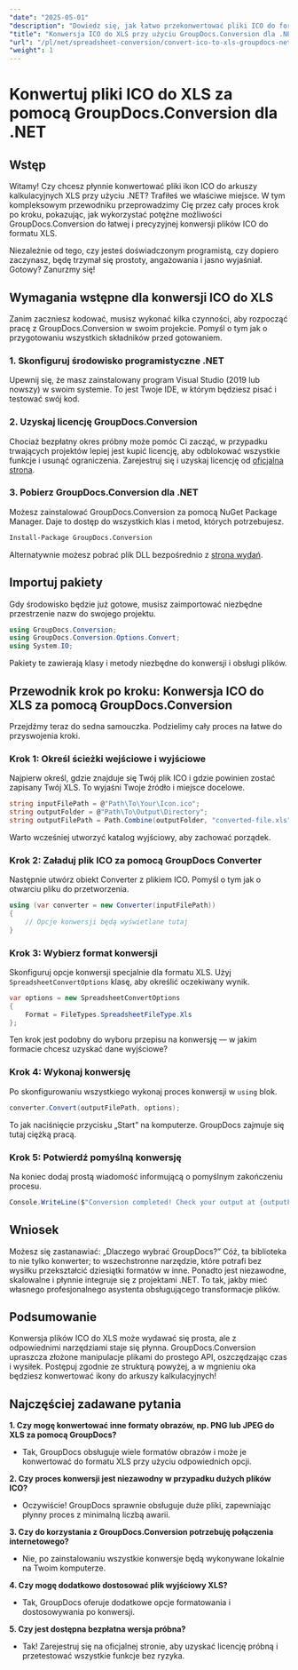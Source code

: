 ```yaml
---
"date": "2025-05-01"
"description": "Dowiedz się, jak łatwo przekonwertować pliki ICO do formatu XLS za pomocą GroupDocs.Conversion dla .NET. Postępuj zgodnie z tym przewodnikiem krok po kroku, aby bezproblemowo przekonwertować pliki w swoich projektach C#."
"title": "Konwersja ICO do XLS przy użyciu GroupDocs.Conversion dla .NET&#58; Przewodnik krok po kroku"
"url": "/pl/net/spreadsheet-conversion/convert-ico-to-xls-groupdocs-net/"
"weight": 1
---
```


# Konwertuj pliki ICO do XLS za pomocą GroupDocs.Conversion dla .NET

## Wstęp

Witamy! Czy chcesz płynnie konwertować pliki ikon ICO do arkuszy kalkulacyjnych XLS przy użyciu .NET? Trafiłeś we właściwe miejsce. W tym kompleksowym przewodniku przeprowadzimy Cię przez cały proces krok po kroku, pokazując, jak wykorzystać potężne możliwości GroupDocs.Conversion do łatwej i precyzyjnej konwersji plików ICO do formatu XLS.

Niezależnie od tego, czy jesteś doświadczonym programistą, czy dopiero zaczynasz, będę trzymał się prostoty, angażowania i jasno wyjaśniał. Gotowy? Zanurzmy się!


## Wymagania wstępne dla konwersji ICO do XLS

Zanim zaczniesz kodować, musisz wykonać kilka czynności, aby rozpocząć pracę z GroupDocs.Conversion w swoim projekcie. Pomyśl o tym jak o przygotowaniu wszystkich składników przed gotowaniem.

### 1. Skonfiguruj środowisko programistyczne .NET

Upewnij się, że masz zainstalowany program Visual Studio (2019 lub nowszy) w swoim systemie. To jest Twoje IDE, w którym będziesz pisać i testować swój kod.

### 2. Uzyskaj licencję GroupDocs.Conversion

Chociaż bezpłatny okres próbny może pomóc Ci zacząć, w przypadku trwających projektów lepiej jest kupić licencję, aby odblokować wszystkie funkcje i usunąć ograniczenia. Zarejestruj się i uzyskaj licencję od [oficjalna strona](https://purchase.groupdocs.com/buy).

### 3. Pobierz GroupDocs.Conversion dla .NET

Możesz zainstalować GroupDocs.Conversion za pomocą NuGet Package Manager. Daje to dostęp do wszystkich klas i metod, których potrzebujesz. 

```bash
Install-Package GroupDocs.Conversion
```
Alternatywnie możesz pobrać plik DLL bezpośrednio z [strona wydań](https://releases.groupdocs.com/conversion/net/).


## Importuj pakiety

Gdy środowisko będzie już gotowe, musisz zaimportować niezbędne przestrzenie nazw do swojego projektu.

```csharp
using GroupDocs.Conversion;
using GroupDocs.Conversion.Options.Convert;
using System.IO;
```

Pakiety te zawierają klasy i metody niezbędne do konwersji i obsługi plików.


## Przewodnik krok po kroku: Konwersja ICO do XLS za pomocą GroupDocs.Conversion

Przejdźmy teraz do sedna samouczka. Podzielimy cały proces na łatwe do przyswojenia kroki.

### Krok 1: Określ ścieżki wejściowe i wyjściowe

Najpierw określ, gdzie znajduje się Twój plik ICO i gdzie powinien zostać zapisany Twój XLS. To wyjaśni Twoje źródło i miejsce docelowe.

```csharp
string inputFilePath = @"Path\To\Your\Icon.ico";
string outputFolder = @"Path\To\Output\Directory";
string outputFilePath = Path.Combine(outputFolder, "converted-file.xls");
```

Warto wcześniej utworzyć katalog wyjściowy, aby zachować porządek.

### Krok 2: Załaduj plik ICO za pomocą GroupDocs Converter

Następnie utwórz obiekt Converter z plikiem ICO. Pomyśl o tym jak o otwarciu pliku do przetworzenia.

```csharp
using (var converter = new Converter(inputFilePath))
{
    // Opcje konwersji będą wyświetlane tutaj
}
```

### Krok 3: Wybierz format konwersji

Skonfiguruj opcje konwersji specjalnie dla formatu XLS. Użyj `SpreadsheetConvertOptions` klasę, aby określić oczekiwany wynik.

```csharp
var options = new SpreadsheetConvertOptions 
{ 
    Format = FileTypes.SpreadsheetFileType.Xls 
};
```

Ten krok jest podobny do wyboru przepisu na konwersję — w jakim formacie chcesz uzyskać dane wyjściowe?

### Krok 4: Wykonaj konwersję

Po skonfigurowaniu wszystkiego wykonaj proces konwersji w `using` blok.

```csharp
converter.Convert(outputFilePath, options);
```

To jak naciśnięcie przycisku „Start” na komputerze. GroupDocs zajmuje się tutaj ciężką pracą.

### Krok 5: Potwierdź pomyślną konwersję

Na koniec dodaj prostą wiadomość informującą o pomyślnym zakończeniu procesu.

```csharp
Console.WriteLine($"Conversion completed! Check your output at {outputFolder}");
```

## Wniosek

Możesz się zastanawiać: „Dlaczego wybrać GroupDocs?” Cóż, ta biblioteka to nie tylko konwerter; to wszechstronne narzędzie, które potrafi bez wysiłku przekształcić dziesiątki formatów w inne. Ponadto jest niezawodne, skalowalne i płynnie integruje się z projektami .NET. To tak, jakby mieć własnego profesjonalnego asystenta obsługującego transformacje plików.


## Podsumowanie

Konwersja plików ICO do XLS może wydawać się prosta, ale z odpowiednimi narzędziami staje się płynna. GroupDocs.Conversion upraszcza złożone manipulacje plikami do prostego API, oszczędzając czas i wysiłek. Postępuj zgodnie ze strukturą powyżej, a w mgnieniu oka będziesz konwertować ikony do arkuszy kalkulacyjnych!


## Najczęściej zadawane pytania

**1. Czy mogę konwertować inne formaty obrazów, np. PNG lub JPEG do XLS za pomocą GroupDocs?**  

- Tak, GroupDocs obsługuje wiele formatów obrazów i może je konwertować do formatu XLS przy użyciu odpowiednich opcji.

**2. Czy proces konwersji jest niezawodny w przypadku dużych plików ICO?**  

- Oczywiście! GroupDocs sprawnie obsługuje duże pliki, zapewniając płynny proces z minimalną liczbą awarii.

**3. Czy do korzystania z GroupDocs.Conversion potrzebuję połączenia internetowego?**  

- Nie, po zainstalowaniu wszystkie konwersje będą wykonywane lokalnie na Twoim komputerze.

**4. Czy mogę dodatkowo dostosować plik wyjściowy XLS?**  

- Tak, GroupDocs oferuje dodatkowe opcje formatowania i dostosowywania po konwersji.

**5. Czy jest dostępna bezpłatna wersja próbna?**  

- Tak! Zarejestruj się na oficjalnej stronie, aby uzyskać licencję próbną i przetestować wszystkie funkcje bez ryzyka.